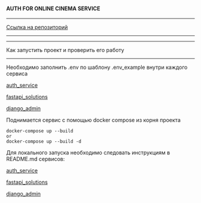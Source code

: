 #### AUTH FOR ONLINE CINEMA SERVICE

____________________________________________________________________________
[Ссылка на репозиторий](https://github.com/SmirnovaT/Auth_sprint_2)
____________________________________________________________________________

____________________________________________________________________________
Как запустить проект и проверить его работу
____________________________________________________________________________
Необходимо заполнить .env по шаблону .env_example внутри каждого сервиса

[auth_service](auth_service/.env_example)

[fastapi_solutions](auth_service/.env_example)

[django_admin](auth_service/.env_example)


Поднимается сервис с помощью docker compose из корня проекта
```
docker-compose up --build
or
docker-compose up --build -d
```
Для локального запуска необходимо следовать инструкциям в README.md сервисов:

[auth_service](auth_service/README.md)

[fastapi_solutions](fastapi_solutions/README.md)

[django_admin](django_admin/README.md)
